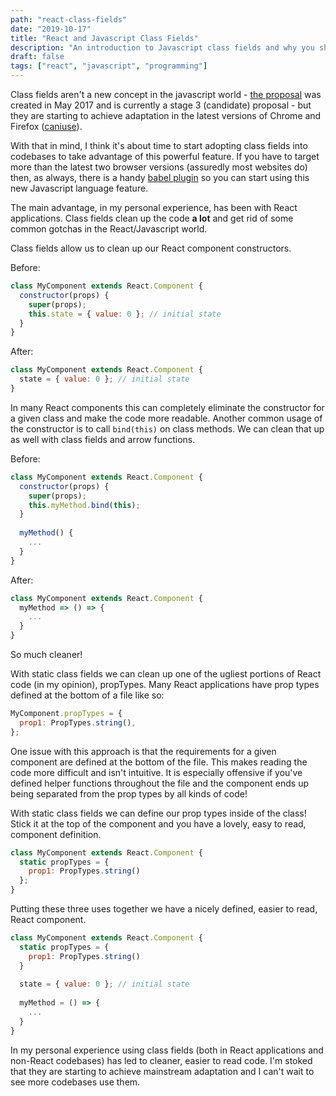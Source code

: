 ```yaml
---
path: "react-class-fields"
date: "2019-10-17"
title: "React and Javascript Class Fields"
description: "An introduction to Javascript class fields and why you should use them with React components."
draft: false
tags: ["react", "javascript", "programming"]
---
```


Class fields aren't a new concept in the javascript world - [the proposal](https://github.com/tc39/proposal-class-fields) was created in May 2017 and is currently a stage 3 (candidate) proposal - but they are starting to achieve adaptation in the latest versions of Chrome and Firefox ([caniuse](https://caniuse.com/#search=class%20fields)).

With that in mind, I think it's about time to start adopting class fields into codebases to take advantage of this powerful feature. If you have to target more than the latest two browser versions (assuredly most websites do) then, as always, there is a handy [babel plugin](https://babeljs.io/docs/en/babel-plugin-proposal-class-properties) so you can start using this new Javascript language feature. 

The main advantage, in my personal experience, has been with React applications. Class fields clean up the code **a lot** and get rid of some common gotchas in the React/Javascript world. 

Class fields allow us to clean up our React component constructors.

Before:

```javascript
class MyComponent extends React.Component {
  constructor(props) {
    super(props);
    this.state = { value: 0 }; // initial state
  }
} 
```

After:

```javascript
class MyComponent extends React.Component {
  state = { value: 0 }; // initial state 
}
```

In many React components this can completely eliminate the constructor for a given class and make the code more readable. Another common usage of the constructor is to call `bind(this)` on class methods. We can clean that up as well with class fields and arrow functions.

Before:

```javascript
class MyComponent extends React.Component {
  constructor(props) {
    super(props);
    this.myMethod.bind(this);
  }
  
  myMethod() {
    ...
  }
} 
```

After:

```javascript
class MyComponent extends React.Component {  
  myMethod => () => {
    ...
  }
} 
```

So much cleaner!

With static class fields we can clean up one of the ugliest portions of React code (in my opinion), propTypes. Many React applications have prop types defined at the bottom of a file like so:

```javascript
MyComponent.propTypes = {
  prop1: PropTypes.string(),
};
```

One issue with this approach is that the requirements for a given component are defined at the bottom of the file. This makes reading the code more difficult and isn't intuitive. It is especially offensive if you've defined helper functions throughout the file and the component ends up being separated from the prop types by all kinds of code!

With static class fields we can define our prop types inside of the class! Stick it at the top of the component and you have a lovely, easy to read, component definition.

```javascript
class MyComponent extends React.Component {
  static propTypes = {
    prop1: PropTypes.string()
  }; 
}
``` 

Putting these three uses together we have a nicely defined, easier to read, React component.

```javascript
class MyComponent extends React.Component {
  static propTypes = {
    prop1: PropTypes.string()
  }
    
  state = { value: 0 }; // initial state 
  
  myMethod = () => {
    ...
  }
} 
```

In my personal experience using class fields (both in React applications and non-React codebases) has led to cleaner, easier to read code. I'm stoked that they are starting to achieve mainstream adaptation and I can't wait to see more codebases use them.
